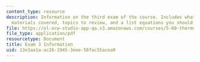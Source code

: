```yaml
---
content_type: resource
description: Information on the third exam of the course. Includes what to bring,
  materials covered, topics to review, and a list equations you should know.
file: https://ol-ocw-studio-app-qa.s3.amazonaws.com/courses/5-60-thermodynamics-kinetics-spring-2008/13e3aa1aac2619453eee58fac55acea9_5_60_exam3_info.pdf
file_type: application/pdf
resourcetype: Document
title: Exam 3 Information
uid: 13e3aa1a-ac26-1945-3eee-58fac55acea9
---
```

